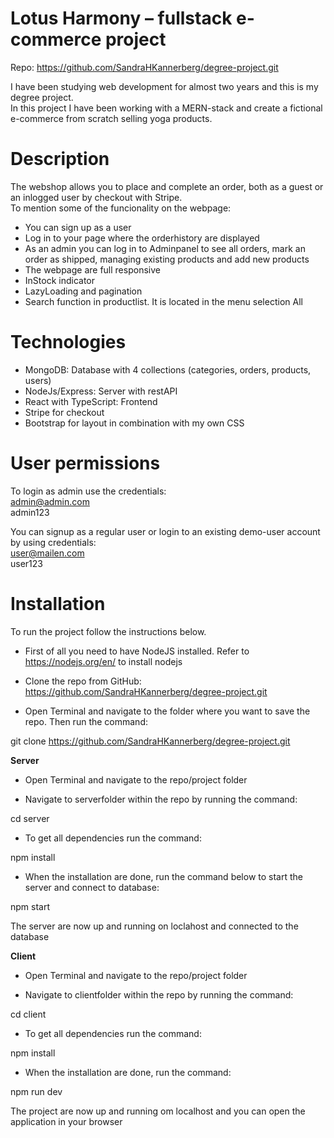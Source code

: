 # Lotus Harmony – fullstack e-commerce project

Repo: https://github.com/SandraHKannerberg/degree-project.git

I have been studying web development for almost two years and this is my degree project. </br>
In this project I have been working with a MERN-stack and create a fictional e-commerce from scratch selling yoga products. </br>

# Description

The webshop allows you to place and complete an order, both as a guest or an inlogged user by checkout with Stripe. </br>
To mention some of the funcionality on the webpage: </br>

- You can sign up as a user </br>
- Log in to your page where the orderhistory are displayed </br>
- As an admin you can log in to Adminpanel to see all orders, mark an order as shipped, managing existing products and add new products </br>
- The webpage are full responsive </br>
- InStock indicator </br>
- LazyLoading and pagination </br>
- Search function in productlist. It is located in the menu selection All </br>

# Technologies

- MongoDB: Database with 4 collections (categories, orders, products, users)
- NodeJs/Express: Server with restAPI
- React with TypeScript: Frontend
- Stripe for checkout
- Bootstrap for layout in combination with my own CSS

# User permissions

To login as admin use the credentials: </br>
admin@admin.com </br>
admin123 </br>

You can signup as a regular user or login to an existing demo-user account by using credentials: </br>
user@mailen.com </br>
user123 </br>

# Installation

To run the project follow the instructions below.

- First of all you need to have NodeJS installed. Refer to https://nodejs.org/en/ to install nodejs

- Clone the repo from GitHub: https://github.com/SandraHKannerberg/degree-project.git

- Open Terminal and navigate to the folder where you want to save the repo. Then run the command: </br>

git clone https://github.com/SandraHKannerberg/degree-project.git

**Server**

- Open Terminal and navigate to the repo/project folder

- Navigate to serverfolder within the repo by running the command:  </br>

cd server

- To get all dependencies run the command: </br>

npm install
  
- When the installation are done, run the command below to start the server and connect to database: </br>

npm start

The server are now up and running on loclahost and connected to the database

**Client**

- Open Terminal and navigate to the repo/project folder

- Navigate to clientfolder within the repo by running the command: </br>

cd client

- To get all dependencies run the command: </br>

npm install

- When the installation are done, run the command: </br>

npm run dev

  The project are now up and running om localhost and you can open the application in your browser
